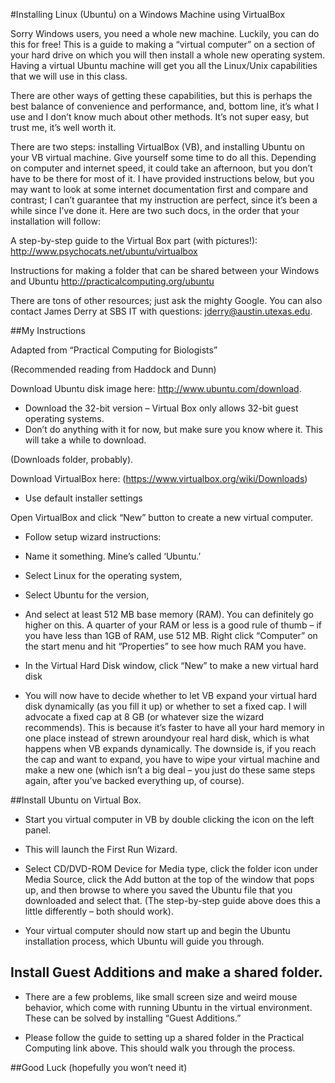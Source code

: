 #Installing Linux (Ubuntu) on a Windows Machine using VirtualBox

Sorry Windows users, you need a whole new machine. Luckily, you can do this for free! This is a guide to making a “virtual computer” on a section of your hard drive on which you will then install a whole new operating system. Having a virtual Ubuntu machine will get you all the Linux/Unix capabilities that we will use in this class. 

There are other ways of getting these capabilities, but this is perhaps the best balance of convenience and performance, and, bottom line, it’s what I use and I don’t know much about other methods. It’s not super easy, but trust me, it’s well worth it.

There are two steps: installing VirtualBox (VB), and installing Ubuntu on your VB virtual machine. Give yourself some time to do all this. Depending on computer and internet speed, it could take an afternoon, but you don’t have to be there for most of it. I have provided instructions below, but you may want to look at some internet documentation first and compare and contrast; I can’t guarantee that my instruction are perfect, since it’s been a while since I’ve done it. Here are two such docs, in the order that your installation will follow:

A step-by-step guide to the Virtual Box part (with pictures!): http://www.psychocats.net/ubuntu/virtualbox

Instructions for making a folder that can be shared between your Windows and Ubuntu http://practicalcomputing.org/ubuntu

There are tons of other resources; just ask the mighty Google. You can also contact James Derry at SBS IT with questions: jderry@austin.utexas.edu. 

##My Instructions 

Adapted from “Practical Computing for Biologists” 

(Recommended reading from Haddock and Dunn)

Download Ubuntu disk image here: http://www.ubuntu.com/download.

- Download the 32-bit version – Virtual Box only allows 32-bit guest operating systems.
- Don’t do anything with it for now, but make sure you know where it. This will take a while to download.

(Downloads folder, probably).

Download VirtualBox here: (https://www.virtualbox.org/wiki/Downloads)

- Use default installer settings

Open VirtualBox and click “New” button to create a new virtual computer.

- Follow setup wizard instructions:

- Name it something. Mine’s called ‘Ubuntu.’

- Select Linux for the operating system,

- Select Ubuntu for the version, 

- And select at least 512 MB base memory (RAM). You can definitely go higher on this. A quarter of your RAM or less is a good rule of thumb – if you have less than 1GB of RAM, use 512 MB. Right click “Computer” on the start menu and hit “Properties” to see how much RAM you have.

- In the Virtual Hard Disk window, click “New” to make a new virtual hard disk

- You will now have to decide whether to let VB expand your virtual hard disk dynamically (as you fill it up) or whether to set a fixed cap. I will advocate a fixed cap at 8 GB (or whatever size the wizard recommends). This is because it’s faster to have all your hard memory in one place instead of strewn aroundyour real hard disk, which is what happens when VB expands dynamically. The downside is, if you reach the cap and want to expand, you have to wipe your virtual machine and make a new one (which isn’t a big deal – you just do these same steps again, after you’ve backed everything up, of course).

##Install Ubuntu on Virtual Box.

- Start you virtual computer in VB by double clicking the icon on the left panel.

- This will launch the First Run Wizard.

- Select CD/DVD-ROM Device for Media type, click the folder icon under Media Source, click the Add button at the top of the window that pops up, and then browse to where you saved the Ubuntu file that you downloaded and select that. (The step-by-step guide above does this a little differently – both should work).

- Your virtual computer should now start up and begin the Ubuntu installation process, which Ubuntu will guide you through.

## Install Guest Additions and make a shared folder.

- There are a few problems, like small screen size and weird mouse behavior, which come with running Ubuntu in the virtual environment. These can be solved by installing “Guest Additions.”

- Please follow the guide to setting up a shared folder in the Practical Computing link above. This should walk you through the process.

##Good Luck (hopefully you won’t need it)
